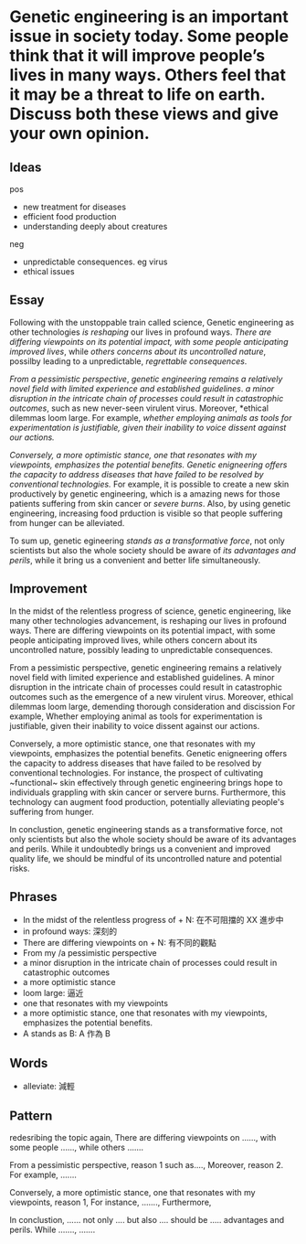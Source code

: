 # Genetic engineering is an important issue in society today. Some people think that it will improve people’s lives in many ways. Others feel that it may be a threat to life on earth. Discuss both these views and give your own opinion.

## Ideas

pos

- new treatment for diseases
- efficient food production
- understanding deeply about creatures

neg

- unpredictable consequences. eg virus
- ethical issues

## Essay

Following with the unstoppable train called science, Genetic engineering as other technologies *is reshaping* our lives in profound ways. *There are differing viewpoints on its potential impact, with some people anticipating improved lives*, while *others concerns about its uncontrolled nature*, possilby leading to a unpredictable, *regrettable consequences*.

*From a pessimistic perspective*, *genetic engineering remains a relatively novel field with limited experience and established guidelines*. *a minor disruption in the intricate chain of processes could result in catastrophic outcomes*, such as new never-seen virulent virus. Moreover, *ethical dilemmas loom large. For example, *whether employing animals as tools for experimentation is justifiable, given their inability to voice dissent against our actions.*

*Conversely, a more optimistic stance, one that resonates with my viewpoints, emphasizes the potential benefits. Genetic enigneering offers the capacity to address diseases that have failed to be resolved by conventional technologies.* For example, it is possible to create a new skin productively by genetic engineering, which is a amazing news for those patients suffering from skin cancer or *severe burns*. Also, by using genetic engineering, increasing food prduction is visible so that people suffering from hunger can be alleviated.

To sum up, genetic egineering *stands as a transformative force*, not only scientists but also the whole society should be aware of *its advantages and perils*, while it bring us a convenient and better life simultaneously.

## Improvement

In the midst of the relentless progress of science, genetic engineering, like many other technologies advancement, is reshaping our lives in profound ways. There are differing viewpoints on its potential impact, with some people anticipating improved lives, while others concern about its uncontrolled nature, possibly leading to unpredictable consequences.

From a pessimistic perspective, genetic engineering remains a relatively novel field with limited experience and established guidelines. A minor disruption in the intricate chain of processes could result in catastrophic outcomes such as the emergence of a new virulent virus. Moreover, ethical dilemmas loom large, demending thorough consideration and discission For example, Whether employing animal as tools for experimentation is justifiable, given their inability to voice dissent against our actions.

Conversely, a more optimistic stance, one that resonates with my viewpoints, emphasizes the potential benefits. Genetic enigneering offers the capacity to address diseases that have failed to be resolved by conventional technologies. For instance, the prospect of cultivating ~functional~ skin effectively through genetic engineering brings hope to individuals grappling with skin cancer or servere burns. Furthermore, this technology can augment food production, potentially alleviating people's suffering from hunger.

In conclustion, genetic engineering stands as a transformative force, not only scientists but also the whole society should be aware of its advantages and perils. While it undoubtedly brings us a convenient and improved quality life, we should be mindful of its uncontrolled nature and potential risks.

## Phrases

- In the midst of the relentless progress of + N: 在不可阻擋的 XX 進步中
- in profound ways: 深刻的
- There are differing viewpoints on + N: 有不同的觀點
- From my /a pessimistic perspective
- a minor disruption in the intricate chain of processes could result in catastrophic outcomes
- a more optimistic stance
- loom large: 逼近
- one that resonates with my viewpoints
- a more optimistic stance, one that resonates with my viewpoints, emphasizes the potential benefits.
- A stands as B: A 作為 B

## Words

- alleviate: 減輕

## Pattern

redesribing the topic again, There are differing viewpoints on ......, with some people ......, while others .......

From a pessimistic perspective, reason 1 such as...., Moreover, reason 2. For example, .......

Conversely, a more optimistic stance, one that resonates with my viewpoints, reason 1, For instance, ......., Furthermore, 

In conclustion, ...... not only .... but also .... should be ..... advantages and perils. While ......., .......
